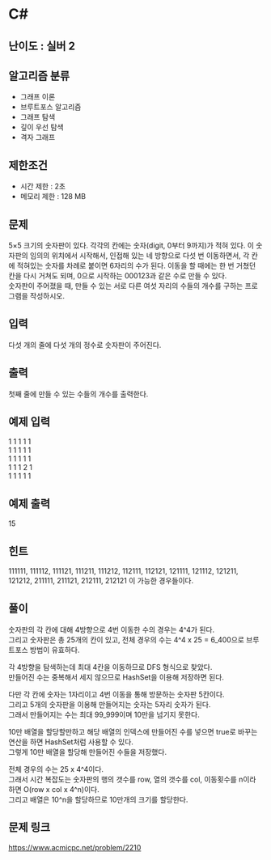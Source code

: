 # C#

## 난이도 : 실버 2

## 알고리즘 분류
  - 그래프 이론
  - 브루트포스 알고리즘
  - 그래프 탐색
  - 깊이 우선 탐색
  - 격자 그래프

## 제한조건
  - 시간 제한 : 2초
  - 메모리 제한 : 128 MB

## 문제
5×5 크기의 숫자판이 있다. 각각의 칸에는 숫자(digit, 0부터 9까지)가 적혀 있다. 이 숫자판의 임의의 위치에서 시작해서, 인접해 있는 네 방향으로 다섯 번 이동하면서, 각 칸에 적혀있는 숫자를 차례로 붙이면 6자리의 수가 된다. 이동을 할 때에는 한 번 거쳤던 칸을 다시 거쳐도 되며, 0으로 시작하는 000123과 같은 수로 만들 수 있다.<br/>
숫자판이 주어졌을 때, 만들 수 있는 서로 다른 여섯 자리의 수들의 개수를 구하는 프로그램을 작성하시오.<br/>


## 입력
다섯 개의 줄에 다섯 개의 정수로 숫자판이 주어진다.<br/>


## 출력
첫째 줄에 만들 수 있는 수들의 개수를 출력한다.<br/>


## 예제 입력
1 1 1 1 1<br/>
1 1 1 1 1<br/>
1 1 1 1 1<br/>
1 1 1 2 1<br/>
1 1 1 1 1<br/>


## 예제 출력
15<br/>


## 힌트
111111, 111112, 111121, 111211, 111212, 112111, 112121, 121111, 121112, 121211, 121212, 211111, 211121, 212111, 212121 이 가능한 경우들이다.<br/>


## 풀이
숫자판의 각 칸에 대해 4방향으로 4번 이동한 수의 경우는 4^4가 된다.<br/>
그리고 숫자판은 총 25개의 칸이 있고, 전체 경우의 수는 4^4 x 25 = 6_400으로 브루트포스 방법이 유효하다.<br/>


각 4방향을 탐색하는데 최대 4칸을 이동하므로 DFS 형식으로 찾았다.<br/>
만들어진 수는 중복해서 세지 않으므로 HashSet을 이용해 저장하면 된다.<br/>


다만 각 칸에 숫자는 1자리이고 4번 이동을 통해 방문하는 숫자판 5칸이다.<br/>
그리고 5개의 숫자판을 이용해 만들어지는 숫자는 5자리 숫자가 된다.<br/>
그래서 만들어지는 수는 최대 99_999이며 10만을 넘기지 못한다.<br/>


10만 배열을 할당할만하고 해당 배열의 인덱스에 만들어진 수를 넣으면 true로 바꾸는 연산을 하면 HashSet처럼 사용할 수 있다.<br/>
그렇게 10만 배열을 할당해 만들어진 수들을 저장했다.<br/>


전체 경우의 수는 25 x 4^4이다.<br/>
그래서 시간 복잡도는 숫자판의 행의 갯수를 row, 열의 갯수를 col, 이동횟수를 n이라 하면 O(row x col x 4^n)이다.<br/>
그리고 배열은 10^n을 할당하므로 10만개의 크기를 할당한다.<br/>


## 문제 링크
https://www.acmicpc.net/problem/2210